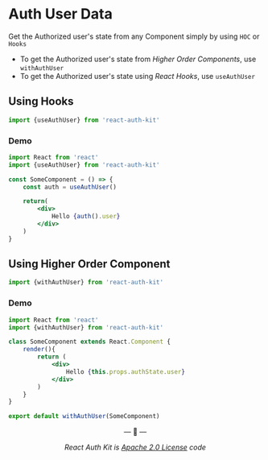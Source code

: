 # Auth User Data

Get the Authorized user's state from any Component simply by using `HOC` or `Hooks`

- To get the Authorized user's state from _Higher Order Components_, use `withAuthUser`
- To get the Authorized user's state using _React Hooks_, use `useAuthUser`

<div data-ea-publisher="authkitarkadipme" data-ea-type="text" data-ea-keywords="web|react|javascript|python|database|node|mongo" id="authdata"></div>

## Using Hooks

```js
import {useAuthUser} from 'react-auth-kit'
```

### Demo
```jsx
import React from 'react'
import {useAuthUser} from 'react-auth-kit'

const SomeComponent = () => {
    const auth = useAuthUser()

    return(
        <div>
            Hello {auth().user}
        </div>
    )
}
```

## Using Higher Order Component

```jsx
import {withAuthUser} from 'react-auth-kit'
```

### Demo
```jsx
import React from 'react'
import {withAuthUser} from 'react-auth-kit'

class SomeComponent extends React.Component {
    render(){
        return (
            <div>
                Hello {this.props.authState.user}
            </div>
        )
    }
}

export default withAuthUser(SomeComponent)
```

<p align="center">&mdash; 🔑  &mdash;</p>
<p align="center"><i>React Auth Kit is <a href="https://github.com/react-auth-kit/react-auth-kit/blob/master/LICENSE">Apache 2.0 License</a> code</i></p>
